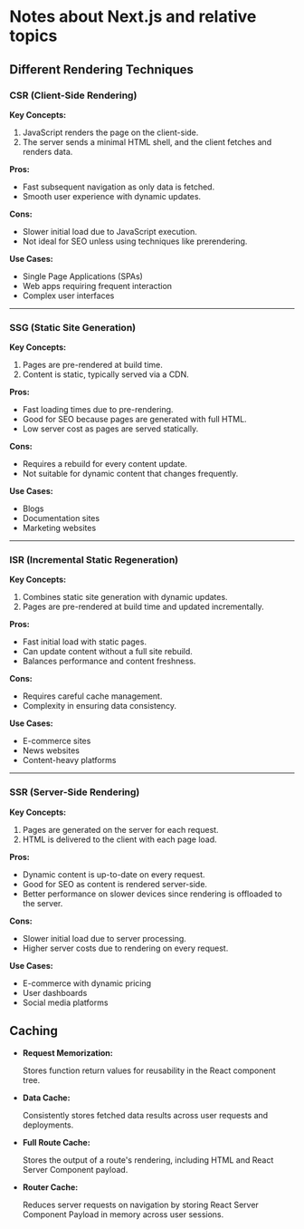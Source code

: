 # Notes about Next.js and relative topics

## Different Rendering Techniques

### CSR (Client-Side Rendering)

**Key Concepts:**

1. JavaScript renders the page on the client-side.
2. The server sends a minimal HTML shell, and the client fetches and renders data.

**Pros:**

- Fast subsequent navigation as only data is fetched.
- Smooth user experience with dynamic updates.

**Cons:**

- Slower initial load due to JavaScript execution.
- Not ideal for SEO unless using techniques like prerendering.

**Use Cases:**

- Single Page Applications (SPAs)
- Web apps requiring frequent interaction
- Complex user interfaces

---

### SSG (Static Site Generation)

**Key Concepts:**

1. Pages are pre-rendered at build time.
2. Content is static, typically served via a CDN.

**Pros:**

- Fast loading times due to pre-rendering.
- Good for SEO because pages are generated with full HTML.
- Low server cost as pages are served statically.

**Cons:**

- Requires a rebuild for every content update.
- Not suitable for dynamic content that changes frequently.

**Use Cases:**

- Blogs
- Documentation sites
- Marketing websites

---

### ISR (Incremental Static Regeneration)

**Key Concepts:**

1. Combines static site generation with dynamic updates.
2. Pages are pre-rendered at build time and updated incrementally.

**Pros:**

- Fast initial load with static pages.
- Can update content without a full site rebuild.
- Balances performance and content freshness.

**Cons:**

- Requires careful cache management.
- Complexity in ensuring data consistency.

**Use Cases:**

- E-commerce sites
- News websites
- Content-heavy platforms

---

### SSR (Server-Side Rendering)

**Key Concepts:**

1. Pages are generated on the server for each request.
2. HTML is delivered to the client with each page load.

**Pros:**

- Dynamic content is up-to-date on every request.
- Good for SEO as content is rendered server-side.
- Better performance on slower devices since rendering is offloaded to the server.

**Cons:**

- Slower initial load due to server processing.
- Higher server costs due to rendering on every request.

**Use Cases:**

- E-commerce with dynamic pricing
- User dashboards
- Social media platforms

## Caching

- **Request Memorization:**

  Stores function return values for reusability in the React component tree.

- **Data Cache:**

  Consistently stores fetched data results across user requests and deployments.

- **Full Route Cache:**

  Stores the output of a route's rendering, including HTML and React Server Component payload.

- **Router Cache:**

  Reduces server requests on navigation by storing React Server Component Payload in memory across user sessions.
